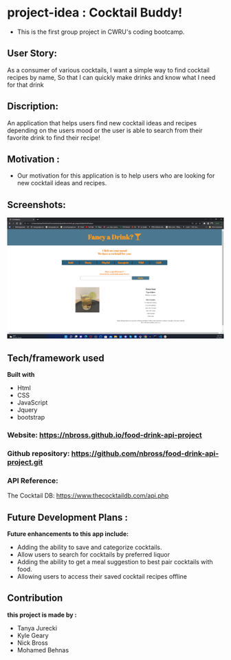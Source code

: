 # project-idea : Cocktail Buddy!

* This is the first group project in CWRU's coding bootcamp.
## User Story:
As a consumer of various cocktails, I want a simple way to find cocktail recipes by name, So that I can quickly make drinks and know what I need for that drink



## Discription:
 An application that helps users find new cocktail ideas and recipes depending on the users mood or the user is able to search from their favorite drink to find their recipe!



## Motivation :
- Our motivation for this application is to help users who are looking for new cocktail ideas and recipes.




## Screenshots:
![](./assets/images/screenshot.png)

## Tech/framework used
<b>Built with</b>
- Html
- CSS
- JavaScript
- Jquery
- bootstrap

### Website: https://nbross.github.io/food-drink-api-project
### Github repository: https://github.com/nbross/food-drink-api-project.git
### API Reference:
The Cocktail DB: https://www.thecocktaildb.com/api.php

## Future Development Plans :
<b>Future enhancements to this app include:</b>
 - Adding the ability to save and categorize cocktails.
 - Allow users to search for cocktails by preferred liquor
 - Adding the ability to get a meal suggestion to best pair cocktails with food.
- Allowing users to access their saved cocktail recipes offline








## Contribution
<b>this project is made by :</b>
- Tanya Jurecki
- Kyle Geary
- Nick Bross 
- Mohamed Behnas 




 
 


